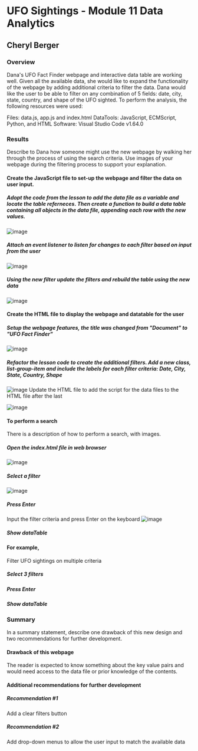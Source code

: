# UFO Sightings - Module 11 Data Analytics

## Cheryl Berger

### Overview
Dana's UFO Fact Finder webpage and interactive data table are working well.  Given all the available data, she would like to expand the functionality of the webpage by adding  additional criteria to filter the data.  Dana would like the user to be able to filter on any combination of 5 fields: date, city, state, country, and shape of the UFO sighted. To perform the analysis, the following resources were used:

Files: data.js, app.js and index.html
DataTools: JavaScript, ECMScript, Python, and HTML
Software: Visual Studio Code v1.64.0

### Results
Describe to Dana how someone might use the new webpage by walking her through the process of using the search criteria. Use images of your webpage during the filtering process to support your explanation.

#### Create the JavaScript file to set-up the webpage and filter the data on user input. 

##### Adopt the code from the lesson to add the data file as a variable and locate the table referneces.  Then create a function to build a data table containing all objects in the data file, appending each row with the new values. 
![image](https://user-images.githubusercontent.com/94234511/153777106-7fd758d6-317f-456b-b7f9-4301a6094df9.png)

##### Attach an event listener to listen for changes to each filter based on input from the user
![image](https://user-images.githubusercontent.com/94234511/153777136-65a3e594-1d79-44ca-b831-d71cbdd80620.png)

##### Using the new filter update the filters and rebuild the table using the new data
![image](https://user-images.githubusercontent.com/94234511/153777167-218f298b-b1a7-4931-b655-6214d8cf9d98.png)

#### Create the HTML file to display the webpage and datatable for the user 
##### Setup the webpage features, the title was changed from "Document" to "UFO Fact Finder"
![image](https://user-images.githubusercontent.com/94234511/153740774-e64e45bc-fba9-47a9-8051-ce5b0a153b27.png)

##### Refactor the lesson code to create the additional filters.  Add a new class, list-group-item and include the labels for each filter criteria: Date, City, State, Country, Shape
![image](https://user-images.githubusercontent.com/94234511/153740793-28c96fbf-ae7d-4da5-a346-c787d3cc0ab1.png)
Update the HTML file to add the script for the data files to the HTML file after the last <div> 
![image](https://user-images.githubusercontent.com/94234511/153777332-3175bf63-c7d5-48fe-8c2c-d6e3ff3861a0.png)

#### To perform a search
There is a description of how to perform a search, with images. 

##### Open the index.html file in web browser
 ![image](https://user-images.githubusercontent.com/94234511/153777426-45565fc5-6072-4b95-bf22-05c8ea0b4e98.png) 

##### Select a filter
 ![image](https://user-images.githubusercontent.com/94234511/153777456-fafcdd34-444f-443f-aacf-c1b39a732878.png)
 
##### Press Enter
  Input the filter criteria and press Enter on the keyboard
  ![image](https://user-images.githubusercontent.com/94234511/153777544-80091cb2-fd27-46b9-8ab8-b2a0e91a31ae.png)

##### Show dataTable

#### For example, 
Filter UFO sightings on multiple criteria
##### Select 3 filters
##### Press Enter
##### Show dataTable

### Summary
In a summary statement, describe one drawback of this new design and two recommendations for further development.

#### Drawback of this webpage
The reader is expected to know something about the key value pairs and would need access to the data file or prior knowledge of the contents. 
  
#### Additional recommendations for further development

##### Recommendation #1
Add a clear filters button
  
##### Recommendation #2
Add drop-down menus to allow the user input to match the available data
